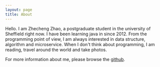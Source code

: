 ```yaml
---
layout: page
title: About
---
```


Hello. I am Zhecheng Zhao, a postgraduate student in the university of Sheffield right now. I have been learning java in since 2012. From the programming point of view, I am always interested in data structure, algorithm and microservice. When I don't think about programming, I am reading,  travel around the world and take photos.

For more information about me, please browse the [github](https://https://github.com/zard0214).
